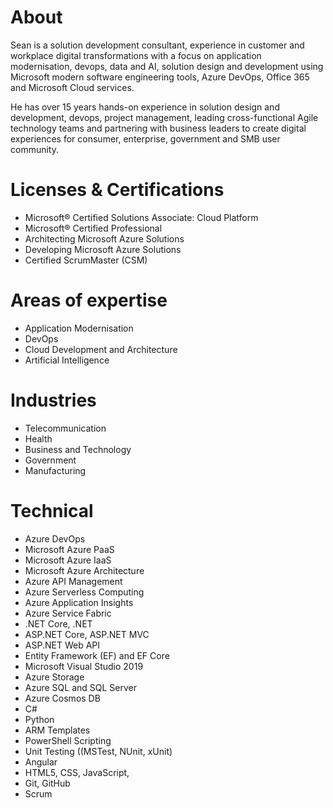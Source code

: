 # About

Sean is a solution development consultant, experience in customer and workplace digital transformations with a focus on application modernisation, devops, data and AI, solution design and development using Microsoft modern software engineering tools, Azure DevOps, Office 365 and Microsoft Cloud services.

He has over 15 years hands-on experience in solution design and development, devops, project management, leading cross-functional Agile technology teams and partnering with business leaders to create digital experiences for consumer, enterprise, government and SMB user community.

# Licenses & Certifications

- Microsoft® Certified Solutions Associate: Cloud Platform
- Microsoft® Certified Professional
- Architecting Microsoft Azure Solutions
- Developing Microsoft Azure Solutions
- Certified ScrumMaster (CSM)

# Areas of expertise
- Application Modernisation
- DevOps
- Cloud Development and Architecture
- Artificial Intelligence

# Industries
- Telecommunication
- Health
- Business and Technology
- Government
- Manufacturing

# Technical
- Azure DevOps
- Microsoft Azure PaaS
- Microsoft Azure IaaS
- Microsoft Azure Architecture
- Azure API Management
- Azure Serverless Computing
- Azure Application Insights
- Azure Service Fabric
- .NET Core, .NET
- ASP.NET Core, ASP.NET MVC
- ASP.NET Web API
- Entity Framework (EF) and EF Core
- Microsoft Visual Studio 2019
- Azure Storage
- Azure SQL and SQL Server
- Azure Cosmos DB
- C#
- Python
- ARM Templates
- PowerShell Scripting
- Unit Testing ((MSTest, NUnit, xUnit)
- Angular
- HTML5, CSS, JavaScript, 
- Git, GitHub
- Scrum




